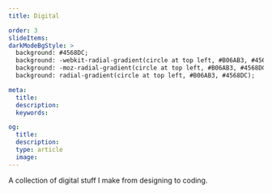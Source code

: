 ```yaml
---
title: Digital

order: 3
slideItems:
darkModeBgStyle: >
  background: #4568DC;
  background: -webkit-radial-gradient(circle at top left, #B06AB3, #4568DC);
  background: -moz-radial-gradient(circle at top left, #B06AB3, #4568DC);
  background: radial-gradient(circle at top left, #B06AB3, #4568DC);

meta:
  title:
  description:
  keywords:

og:
  title:
  description:
  type: article
  image:
---
```


A collection of digital stuff I make from designing to coding.
